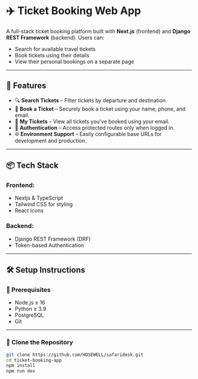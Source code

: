 # ✈️ Ticket Booking Web App

A full-stack ticket booking platform built with **Next.js** (frontend) and **Django REST Framework** (backend). Users can:

- Search for available travel tickets
- Book tickets using their details
- View their personal bookings on a separate page

---

## 🚀 Features

- 🔍 **Search Tickets** – Filter tickets by departure and destination.
- 🎫 **Book a Ticket** – Securely book a ticket using your name, phone, and email.
- 🧾 **My Tickets** – View all tickets you've booked using your email.
- 🔐 **Authentication** – Access protected routes only when logged in.
- 🌐 **Environment Support** – Easily configurable base URLs for development and production.

---

## 📦 Tech Stack

### Frontend:
- Nextjs & TypeScript
- Tailwind CSS for styling
- React Icons

### Backend:
- Django REST Framework (DRF)
- Token-based Authentication

---

## 🛠️ Setup Instructions

### 🔧 Prerequisites

- Node.js ≥ 16
- Python ≥ 3.9
- PostgreSQL 
- Git

---

### 🚚 Clone the Repository

```bash
git clone https://github.com/HOSEWELL/safaridesk.git
cd ticket-booking-app
npm install
npm run dev
